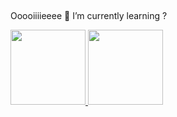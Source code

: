 ##
Ooooiiiieeee 👋
I’m currently learning ?

<div>
  <a href="https://github.com/NoskyNaoSei">
  <img height="120em" src="https://github-readme-stats.vercel.app/api?username=NoskyNaoSei&show_icons=true&hide=contribs,prs&cache_seconds=86400&theme=cayman">
  <img height="120em" src="https://github-readme-stats.vercel.app/api/top-langs/?username=NoskyNaoSei&layout=compact&theme=cayman">
</div>

<div style="display: inline_block"><br>
  
</div>

##
